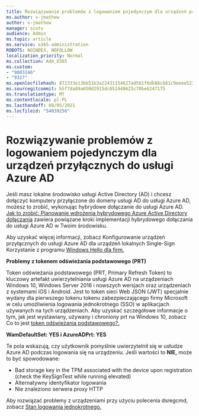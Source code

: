 ```yaml
---
title: Rozwiązywanie problemów z logowaniem pojedynczym dla urządzeń przyłącznych do usługi Azure AD
ms.author: v-jmathew
author: v-jmathew
manager: scotv
audience: Admin
ms.topic: article
ms.service: o365-administration
ROBOTS: NOINDEX, NOFOLLOW
localization_priority: Normal
ms.collection: Adm_O365
ms.custom:
- "9003246"
- "9327"
ms.openlocfilehash: 872333e13bb51b3a22431154627ad561f6db88c681c9eeee523fdd09e58c0371
ms.sourcegitcommit: b5f7da89a650d2915dc652449623c78be6247175
ms.translationtype: MT
ms.contentlocale: pl-PL
ms.lasthandoff: 08/05/2021
ms.locfileid: "54039256"
---
```

# <a name="troubleshoot-single-sign-on-for-azure-ad-joined-devices"></a>Rozwiązywanie problemów z logowaniem pojedynczym dla urządzeń przyłącznych do usługi Azure AD

Jeśli masz lokalne środowisko usługi Active Directory (AD) i chcesz dołączyć komputery przyłączone do domeny usługi AD do usługi Azure AD, możesz to zrobić, wykonując hybrydowe dołączanie do usługi Azure AD. [Jak to zrobić: Planowanie wdrożenia hybrydowego Azure Active Directory dołączania](https://docs.microsoft.com/azure/active-directory/devices/hybrid-azuread-join-plan) zawiera powiązane kroki implementacji hybrydowego dołączania do usługi Azure AD w Twoim środowisku.

Aby uzyskać więcej informacji, zobacz Konfigurowanie urządzeń przyłącznych do usługi Azure AD dla urządzeń lokalnych Single-Sign Korzystanie z programu [Windows Hello dla firm.](https://docs.microsoft.com/windows/security/identity-protection/hello-for-business/hello-hybrid-aadj-sso-base)

**Problemy z tokenem odświeżania podstawowego (PRT)**

Token odświeżania podstawowego (PRT, Primary Refresh Token) to kluczowy artefakt uwierzytelniania usługi Azure AD na urządzeniach Windows 10, Windows Server 2016 i nowszych wersjach oraz urządzeniach z systemami iOS i Android. Jest to token sieci Web JSON (JWT) specjalnie wydany dla pierwszego tokenu tokenu zabezpieczającego firmy Microsoft w celu umożliwienia logowania jednokrotnego (SSO) w aplikacjach używanych na tych urządzeniach. Aby uzyskać szczegółowe informacje o tym, jak jest wystawiany, używany i chroniony prt na Windows 10, zobacz Co to jest [token odświeżania podstawowego?.](https://docs.microsoft.com/azure/active-directory/devices/concept-primary-refresh-token)

**WamDefaultSet: YES i AzureADPrt: YES**

Te pola wskazują, czy użytkownik pomyślnie uwierzytelnił się w usłudze Azure AD podczas logowania się na urządzeniu. Jeśli wartości to **NIE,** może to być spowodowane:

- Bad storage key in the TPM associated with the device upon registration (check the KeySignTest while running elevated)
- Alternatywny identyfikator logowania
- Nie znaleziono serwera proxy HTTP

Aby rozwiązać problemy z urządzeniami przy użyciu polecenia dsregcmd, zobacz [Stan logowania jednokrotnego.](https://docs.microsoft.com/azure/active-directory/devices/troubleshoot-device-dsregcmd#sso-state)
